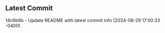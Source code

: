 
## Latest Commit
14c6b6b - Update README with latest commit info (2024-08-29 17:00:33 -0400) <Yunxi-Zhou>
